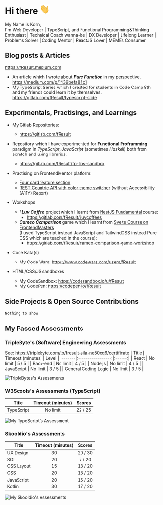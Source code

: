 # Hi there <img src="https://raw.githubusercontent.com/fResult/fResult/main/assets/wave.gif" height="32" width="32" alt="waved" />

My Name is Korn,  
I'm Web Developer | TypeScript, and Functional Programming&Thinking Enthusiast | Technical Coach wanna-be | DX Developer | Lifelong Learner | Problems Solver | Coding Mentor | ReactJS Lover | MEMEs Consumer

<!--
**fResult/fResult** is a ✨ _special_ ✨ repository because its `README.md` (this file) appears on your GitHub profile.

Here are some ideas to get you started:

- 🔭 I’m currently working on ...
- 🌱 I’m currently learning ...
- 👯 I’m looking to collaborate on ...
- 🤔 I’m looking for help with ...
- 💬 Ask me about ...
- 📫 How to reach me: ...
- 😄 Pronouns: ...
- ⚡ Fun fact: ...
-->

## Blog posts & Articles
https://fResult.medium.com
- An article which I wrote about **_Pure Function_** in my perspective.  
    https://medium.com/p/1439befa84c1
- My TypeScript Series which I created for students in Code Camp 8th and my friends could learn it by themselves.
    https://gitlab.com/fResult/typescript-slide


## Experimentals, Practisings, and Learnings
- My Gitlab Repositories:
    - https://gitlab.com/fResult
- Repository which I have experimented for **Functional Proframming** paradigm in _TypeScript_, _JavaScript_ (sometimes _Haskell_) both from scratch and using libraries:
    - https://gitlab.com/fResult/fp-libs-sandbox
- Practising on FrontendMentor platform:
    - [Four card feature section](https://www.frontendmentor.io/solutions/it-work-with-flexbox-and-order-some-item-to-switch-order-when-responsi-ek4UNGRSe)
    - [REST Countrie API with color theme switcher](https://www.frontendmentor.io/solutions/react-typescript-with-hook-tailwindcss-reacthook-form-RaxuArVcK) (without Accessibility (A11Y) Report)
- Workshops
    - ***I Luv Coffee*** project which I learnt from [NestJS Fundamental](https://learn.nestjs.com/p/fundamentals) course:  
        - https://gitlab.com/fResult/iluvcoffees
    - ***Cameo Comparison*** game which I learnt from [Svelte Course on FrontendMasters](https://frontendmasters.com/courses/svelte)  
        (I used TypeScript instead JavaScript and TailwindCSS instead Pure CSS which are teached in the course):
        - https://gitlab.com/fResult/cameo-comparison-game-workshop
- Code Kata(s)
    - My Code Wars: https://www.codewars.com/users/fResult

- HTML/CSS/JS sandboxes
    - My CodeSandbox: https://codesandbox.io/u/fResult
    - My CodePen: <a href="https://codepen.io/fResult" target="_blank">https://codepen.io/fResult</a>


## Side Projects & Open Source Contributions
<code>Nothing to show</code>

## My Passed Assessments
### TripleByte's (Software) Engineering Assessments
See: <a target="_blank" rel="noreferrer" href="https://triplebyte.com/tb/fresult-sila-ne50oq6/certificate">https://triplebyte.com/tb/fresult-sila-ne50oq6/certificate</a>
| Title | Timeout (minutes) | Level |
|-------|:-----------------:|:------:|
| React | No limit | 5 / 5 |
| Back-end | No limit | 4 / 5 |
| Node.js | No limit | 4 / 5 |
| JavaScript | No limit | 3 / 5 |
| General Coding Logic | No limit | 3 / 5 |

![TripleBytes's Assessments](https://user-images.githubusercontent.com/19329932/218327066-92c4721d-f175-4aff-8aad-3f26232f4465.png)


### W3Scools's Assessments (TypeScript)
| Title | Timeout (minutes) | Scores |
|-------|:-----------------:|:------:|
| TypeScript | No limit | 22 / 25 |

![My TypeScript's Assessment](https://user-images.githubusercontent.com/19329932/218326428-54cbc9c4-8d27-4bfc-b516-558c0372e0ef.png)


### Skooldio's Assessments
| Title | Timeout (minutes) | Scores |
|-------|:-----------------:|:------:|
| UX Design | 30 | 20 / 30 |
| SQL | 20 | 7 / 20 |
| CSS Layout | 15 | 18 / 20 |
| CSS | 20 | 18 / 20 |
| JavaScript | 20 | 15 / 20 |
| Kotlin | 30 | 17 / 20 |

![My Skooldio's Assessments](https://user-images.githubusercontent.com/19329932/227737510-a7ea7a5d-d8d9-4e97-a668-6dcc93d85bea.png)
